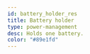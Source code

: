 ```yaml
---
id: battery_holder_res
title: Battery holder
type: power-management
desc: Holds one battery.
color: "#89e1fd"
---
```

